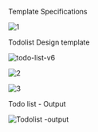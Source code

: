 Template Specifications







![1](https://github.com/ra-ghava/TodoList/assets/146189602/d9660c30-460a-441a-8a13-8d5b4f10292d)





Todolist Design template








![todo-list-v6](https://github.com/ra-ghava/TodoList/assets/146189602/1441e054-9650-4778-b353-112f15d4acaa)










![2](https://github.com/ra-ghava/TodoList/assets/146189602/de379642-d2e2-4a7d-b65c-cc1ddc1eccee)











![3](https://github.com/ra-ghava/TodoList/assets/146189602/849ad174-316d-4a4c-b25b-ad2a1659b110)


























Todo list - Output

![Todolist -output](https://github.com/ra-ghava/TodoList/assets/146189602/352ee1c8-fff6-44b2-a06a-897dae2bf027)

